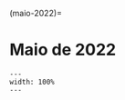 (maio-2022)=

# Maio de 2022

```{figure} ../imagens/calendario/2022/calendario-2022-05.svg
---
width: 100%
---
```

